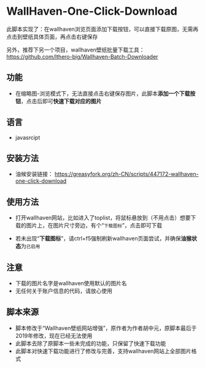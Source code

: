 # WallHaven-One-Click-Download
此脚本实现了：在wallhaven浏览页面添加下载按钮，可以直接下载原图，无需再点击到壁纸具体页面，再点击右键保存
 
另外，推荐下另一个项目，wallhaven壁纸批量下载工具：https://github.com/lthero-big/Wallhaven-Batch-Downloader



## 功能

* 在缩略图-浏览模式下，无法直接点击右键保存图片，此脚本**添加一个下载按钮**，点击后即可**快速下载对应的图片**
 
 

## 语言

* javasrcipt

  

## 安装方法

* 油候安装链接： https://greasyfork.org/zh-CN/scripts/447172-wallhaven-one-click-download  




## 使用方法

* 打开wallhaven网站，比如进入了toplist，将鼠标悬放到（不用点击）想要下载的图片上，在图片尺寸旁边，有个“`下载图标`”，点击即可下载

* 若未出现“**下载图标**”，请ctrl+f5强制刷新wallhaven页面尝试，并确保**油猴状态**为`已启用`




## 注意

* 下载的图片名字是wallhaven使用默认的图片名
* 无任何关于账户信息的代码，请放心使用
   


## 脚本来源

* 脚本修改于“Wallhaven壁纸网站增强”，原作者为作者胡中元，原脚本最后于2019年修改，现在已经无法使用
* 此脚本去除了原脚本一些未完成的功能，只保留了快速下载功能
* 此脚本对快速下载功能进行了修改与完善，支持wallhaven网站上全部图片格式
